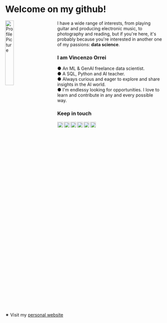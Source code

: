 # Welcome on my github! 

<!-- Immagine del profilo con margine a destra -->
<img 
  align="left" 
  alt="Profile Picture" 
  src="https://github.com/vincenzorrei/vincenzorrei/blob/main/Vincenzo%20Orrei%20-%20Profile%20Picture.JPG" 
  style="width: 23%; margin-right: 50px;" 
/>

<!-- Testo a destra dell'immagine -->
<p>
  I have a wide range of interests, from playing guitar and producing electronic music, to photography and reading, but if you're here, it's probably because you're interested in another one of my passions: <b>data science</b>.
</p>

### I am Vincenzo Orrei

<p>
●   An ML & GenAI freelance data scientist.<br />
●   A SQL, Python and AI teacher.<br />
●   Always curious and eager to explore and share insights in the AI world. <br />
●   I'm endlessy looking for opportunities. I love to learn and contribute in any and every possible way.<br />
</p>


### Keep in touch
<a href="https://x.com/vincenzo_orrei">
  <img align="left" alt="Vincenzo's X" width="18px" src="https://cdn.simpleicons.org/x/ffffff" />
</a>
<a href="https://www.linkedin.com/in/vincenzo-orrei/">
  <img align="left" alt="Vincenzo's LinkedIn" width="18px"
       src="https://img.icons8.com/ios-glyphs/30/ffffff/linkedin.png" />
</a>
<a href="https://github.com/vincenzorrei">
  <img align="left" alt="Vincenzo's Github" width="18px" src="https://cdn.simpleicons.org/github/ffffff" />
</a>
<a href="https://t.me/VinVincent1">
  <img align="left" alt="Vincenzo's Telegram" width="18px" src="https://cdn.simpleicons.org/telegram/ffffff" />
</a>
<a href="https://www.instagram.com/vin.orrei/">
  <img align="left" alt="Vincenzo's Instagram" width="18px" src="https://cdn.simpleicons.org/instagram/ffffff" />
</a>
<a href="https://www.kaggle.com/vincenzoorrei">
  <img align="left" alt="Vincenzo's Kaggle" width="18px" src="https://cdn.simpleicons.org/kaggle/ffffff" />
</a>

<br clear="left" />
<br />

<p>🟎 Visit my <a href="https://vincenzorrei.com">personal website</a></p>


<!--
**vincenzorrei/vincenzorrei** is a ✨ _special_ ✨ repository because its `README.md` (this file) appears on your GitHub profile.

Here are some ideas to get you started:

- 🔭 I’m currently working on ...
- 🌱 I’m currently learning ...
- 👯 I’m looking to collaborate on ...
- 🤔 I’m looking for help with ...
- 💬 Ask me about ...
- 📫 How to reach me: ...
- 😄 Pronouns: ...
- ⚡ Fun fact: ...
-->
